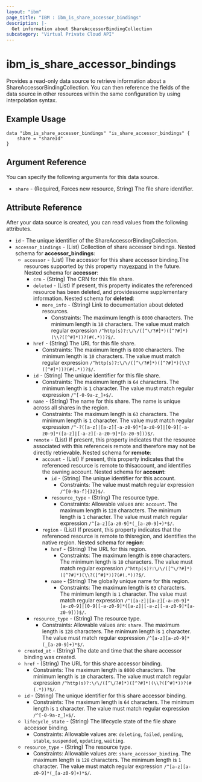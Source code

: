 ```yaml
---
layout: "ibm"
page_title: "IBM : ibm_is_share_accessor_bindings"
description: |-
  Get information about ShareAccessorBindingCollection
subcategory: "Virtual Private Cloud API"
---
```


# ibm_is_share_accessor_bindings

Provides a read-only data source to retrieve information about a ShareAccessorBindingCollection. You can then reference the fields of the data source in other resources within the same configuration by using interpolation syntax.

## Example Usage

```hcl
data "ibm_is_share_accessor_bindings" "is_share_accessor_bindings" {
	share = "shareId"
}
```

## Argument Reference

You can specify the following arguments for this data source.

* `share` - (Required, Forces new resource, String) The file share identifier.

## Attribute Reference

After your data source is created, you can read values from the following attributes.

* `id` - The unique identifier of the ShareAccessorBindingCollection.
* `accessor_bindings` - (List) Collection of share accessor bindings.
Nested schema for **accessor_bindings**:
	* `accessor` - (List) The accessor for this share accessor binding.The resources supported by this property may[expand](https://cloud.ibm.com/apidocs/vpc#property-value-expansion) in the future.
	Nested schema for **accessor**:
		* `crn` - (String) The CRN for this file share.
		* `deleted` - (List) If present, this property indicates the referenced resource has been deleted, and providessome supplementary information.
		Nested schema for **deleted**:
			* `more_info` - (String) Link to documentation about deleted resources.
			  * Constraints: The maximum length is `8000` characters. The minimum length is `10` characters. The value must match regular expression `/^http(s)?:\/\/([^\/?#]*)([^?#]*)(\\?([^#]*))?(#(.*))?$/`.
		* `href` - (String) The URL for this file share.
		  * Constraints: The maximum length is `8000` characters. The minimum length is `10` characters. The value must match regular expression `/^http(s)?:\/\/([^\/?#]*)([^?#]*)(\\?([^#]*))?(#(.*))?$/`.
		* `id` - (String) The unique identifier for this file share.
		  * Constraints: The maximum length is `64` characters. The minimum length is `1` character. The value must match regular expression `/^[-0-9a-z_]+$/`.
		* `name` - (String) The name for this share. The name is unique across all shares in the region.
		  * Constraints: The maximum length is `63` characters. The minimum length is `1` character. The value must match regular expression `/^-?([a-z]|[a-z][-a-z0-9]*[a-z0-9]|[0-9][-a-z0-9]*([a-z]|[-a-z][-a-z0-9]*[a-z0-9]))$/`.
		* `remote` - (List) If present, this property indicates that the resource associated with this referenceis remote and therefore may not be directly retrievable.
		Nested schema for **remote**:
			* `account` - (List) If present, this property indicates that the referenced resource is remote to thisaccount, and identifies the owning account.
			Nested schema for **account**:
				* `id` - (String) The unique identifier for this account.
				  * Constraints: The value must match regular expression `/^[0-9a-f]{32}$/`.
				* `resource_type` - (String) The resource type.
				  * Constraints: Allowable values are: `account`. The maximum length is `128` characters. The minimum length is `1` character. The value must match regular expression `/^[a-z][a-z0-9]*(_[a-z0-9]+)*$/`.
			* `region` - (List) If present, this property indicates that the referenced resource is remote to thisregion, and identifies the native region.
			Nested schema for **region**:
				* `href` - (String) The URL for this region.
				  * Constraints: The maximum length is `8000` characters. The minimum length is `10` characters. The value must match regular expression `/^http(s)?:\/\/([^\/?#]*)([^?#]*)(\\?([^#]*))?(#(.*))?$/`.
				* `name` - (String) The globally unique name for this region.
				  * Constraints: The maximum length is `63` characters. The minimum length is `1` character. The value must match regular expression `/^([a-z]|[a-z][-a-z0-9]*[a-z0-9]|[0-9][-a-z0-9]*([a-z]|[-a-z][-a-z0-9]*[a-z0-9]))$/`.
		* `resource_type` - (String) The resource type.
		  * Constraints: Allowable values are: `share`. The maximum length is `128` characters. The minimum length is `1` character. The value must match regular expression `/^[a-z][a-z0-9]*(_[a-z0-9]+)*$/`.
	* `created_at` - (String) The date and time that the share accessor binding was created.
	* `href` - (String) The URL for this share accessor binding.
	  * Constraints: The maximum length is `8000` characters. The minimum length is `10` characters. The value must match regular expression `/^http(s)?:\/\/([^\/?#]*)([^?#]*)(\\?([^#]*))?(#(.*))?$/`.
	* `id` - (String) The unique identifier for this share accessor binding.
	  * Constraints: The maximum length is `64` characters. The minimum length is `1` character. The value must match regular expression `/^[-0-9a-z_]+$/`.
	* `lifecycle_state` - (String) The lifecycle state of the file share accessor binding.
	  * Constraints: Allowable values are: `deleting`, `failed`, `pending`, `stable`, `suspended`, `updating`, `waiting`.
	* `resource_type` - (String) The resource type.
	  * Constraints: Allowable values are: `share_accessor_binding`. The maximum length is `128` characters. The minimum length is `1` character. The value must match regular expression `/^[a-z][a-z0-9]*(_[a-z0-9]+)*$/`.

